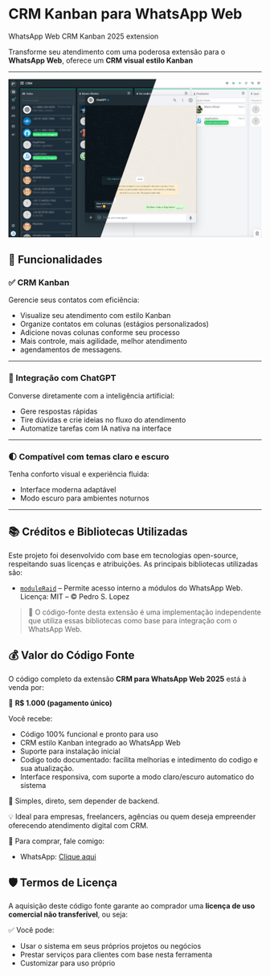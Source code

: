 

# CRM Kanban para WhatsApp Web
WhatsApp Web CRM Kanban 2025 extension

Transforme seu atendimento com uma poderosa extensão para o **WhatsApp Web**, oferece um **CRM visual estilo Kanban**

---

![CRM Kanban](kanban.png)

## 🧩 Funcionalidades

### ✅ CRM Kanban
Gerencie seus contatos com eficiência:
- Visualize seu atendimento com estilo Kanban
- Organize contatos em colunas (estágios personalizados)
- Adicione novas colunas conforme seu processo
- Mais controle, mais agilidade, melhor atendimento
- agendamentos de messagens.
---

### 🧠 Integração com ChatGPT
Converse diretamente com a inteligência artificial:
- Gere respostas rápidas
- Tire dúvidas e crie ideias no fluxo do atendimento
- Automatize tarefas com IA nativa na interface

---

### 🌓 Compatível com temas claro e escuro
Tenha conforto visual e experiência fluida:
- Interface moderna adaptável
- Modo escuro para ambientes noturnos

---

## 📚 Créditos e Bibliotecas Utilizadas

Este projeto foi desenvolvido com base em tecnologias open-source, respeitando suas licenças e atribuições. As principais bibliotecas utilizadas são:

- [`moduleRaid`](https://github.com/pedroslopez/moduleRaid) – Permite acesso interno a módulos do WhatsApp Web.  
  Licença: MIT – © Pedro S. Lopez

> 📌 O código-fonte desta extensão é uma implementação independente que utiliza essas bibliotecas como base para integração com o WhatsApp Web.



## 💰 Valor do Código Fonte

O código completo da extensão **CRM para WhatsApp Web 2025** está à venda por:

🎯 **R$ 1.000 (pagamento único)**

Você recebe:
- Código 100% funcional e pronto para uso
- CRM estilo Kanban integrado ao WhatsApp Web
- Suporte para instalação inicial
- Codigo todo documentado: facilita melhorias e intedimento do codigo e sua atualização.
- Interface responsiva, com suporte a modo claro/escuro automatico do sistema

🔐 Simples, direto, sem depender de backend.

💡 Ideal para empresas, freelancers, agências ou quem deseja empreender oferecendo atendimento digital com CRM.

📲 Para comprar, fale comigo:
- WhatsApp: [Clique aqui](http://wa.me/+5582981873291)


## 🛡️ Termos de Licença

A aquisição deste código fonte garante ao comprador uma **licença de uso comercial não transferível**, ou seja:

✅ Você pode:
- Usar o sistema em seus próprios projetos ou negócios
- Prestar serviços para clientes com base nesta ferramenta
- Customizar para uso próprio
